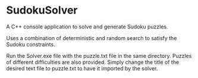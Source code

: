 # SudokuSolver
A C++ console application to solve and generate Sudoku puzzles.

Uses a combination of deterministic and random search to satisfy the Sudoku constraints.

Run the Solver.exe file with the puzzle.txt file in the same directory. Puzzles of different difficulties are also provided. Simply change the title of the desired text file to puzzle.txt to have it imported by the solver.
